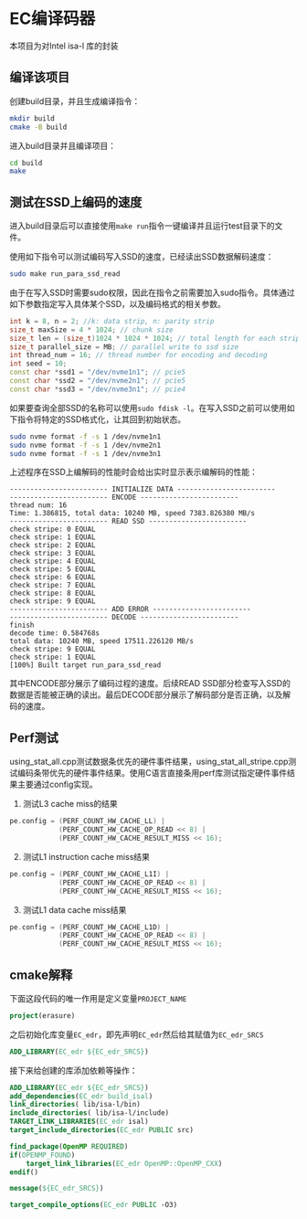 # EC编译码器
本项目为对Intel isa-l 库的封装

## 编译该项目

创建build目录，并且生成编译指令：

```bash
mkdir build
cmake -B build
```

进入build目录并且编译项目：

```bash
cd build
make
```

## 测试在SSD上编码的速度

进入build目录后可以直接使用`make run`指令一键编译并且运行test目录下的文件。

使用如下指令可以测试编码写入SSD的速度，已经读出SSD数据解码速度：

```bash
sudo make run_para_ssd_read
```
由于在写入SSD时需要sudo权限，因此在指令之前需要加入sudo指令。具体通过如下参数指定写入具体某个SSD，以及编码格式的相关参数。

```C++
int k = 8, n = 2; //k: data strip, n: parity strip
size_t maxSize = 4 * 1024; // chunk size
size_t len = (size_t)1024 * 1024 * 1024; // total length for each strip
size_t parallel_size = MB; // parallel write to ssd size
int thread_num = 16; // thread number for encoding and decoding
int seed = 10;
const char *ssd1 = "/dev/nvme1n1"; // pcie5
const char *ssd2 = "/dev/nvme2n1"; // pcie5
const char *ssd3 = "/dev/nvme3n1"; // pcie4
```
如果要查询全部SSD的名称可以使用`sudo fdisk -l`。在写入SSD之前可以使用如下指令将特定的SSD格式化，让其回到初始状态。

```bash
sudo nvme format -f -s 1 /dev/nvme1n1
sudo nvme format -f -s 1 /dev/nvme2n1
sudo nvme format -f -s 1 /dev/nvme3n1
```

上述程序在SSD上编解码的性能时会给出实时显示表示编解码的性能：
```
------------------------ INITIALIZE DATA ------------------------
------------------------ ENCODE ------------------------
thread num: 16
Time: 1.386815, total data: 10240 MB, speed 7383.826380 MB/s 
------------------------ READ SSD ------------------------
check stripe: 0 EQUAL
check stripe: 1 EQUAL
check stripe: 2 EQUAL
check stripe: 3 EQUAL
check stripe: 4 EQUAL
check stripe: 5 EQUAL
check stripe: 6 EQUAL
check stripe: 7 EQUAL
check stripe: 8 EQUAL
check stripe: 9 EQUAL
------------------------ ADD ERROR ------------------------
------------------------ DECODE ------------------------
finish
decode time: 0.584768s 
total data: 10240 MB, speed 17511.226120 MB/s 
check stripe: 9 EQUAL
check stripe: 1 EQUAL
[100%] Built target run_para_ssd_read
```
其中ENCODE部分展示了编码过程的速度。后续READ SSD部分检查写入SSD的数据是否能被正确的读出。最后DECODE部分展示了解码部分是否正确，以及解码的速度。


## Perf测试

using_stat_all.cpp测试数据条优先的硬件事件结果，using_stat_all_stripe.cpp测试编码条带优先的硬件事件结果。使用C语言直接条用perf库测试指定硬件事件结果主要通过config实现。

1. 测试L3 cache miss的结果

```C
pe.config = (PERF_COUNT_HW_CACHE_LL) |
            (PERF_COUNT_HW_CACHE_OP_READ << 8) |
            (PERF_COUNT_HW_CACHE_RESULT_MISS << 16);
```

2. 测试L1 instruction cache miss结果

```C
pe.config = (PERF_COUNT_HW_CACHE_L1I) | 
            (PERF_COUNT_HW_CACHE_OP_READ << 8) |
            (PERF_COUNT_HW_CACHE_RESULT_MISS << 16);
```

3. 测试L1 data cache miss结果

```C
pe.config = (PERF_COUNT_HW_CACHE_L1D) |
            (PERF_COUNT_HW_CACHE_OP_READ << 8) |
            (PERF_COUNT_HW_CACHE_RESULT_MISS << 16);
```

## cmake解释

下面这段代码的唯一作用是定义变量`PROJECT_NAME`

```cmake
project(erasure)
```

之后初始化库变量`EC_edr`，即先声明`EC_edr`然后给其赋值为`EC_edr_SRCS`

```cmake
ADD_LIBRARY(EC_edr ${EC_edr_SRCS})
```

接下来给创建的库添加依赖等操作：
```cmake
ADD_LIBRARY(EC_edr ${EC_edr_SRCS})
add_dependencies(EC_edr build_isal)
link_directories( lib/isa-l/bin)
include_directories( lib/isa-l/include)
TARGET_LINK_LIBRARIES(EC_edr isal)
target_include_directories(EC_edr PUBLIC src)

find_package(OpenMP REQUIRED)
if(OPENMP_FOUND)
    target_link_libraries(EC_edr OpenMP::OpenMP_CXX)
endif()

message(${EC_edr_SRCS})

target_compile_options(EC_edr PUBLIC -O3)
```
